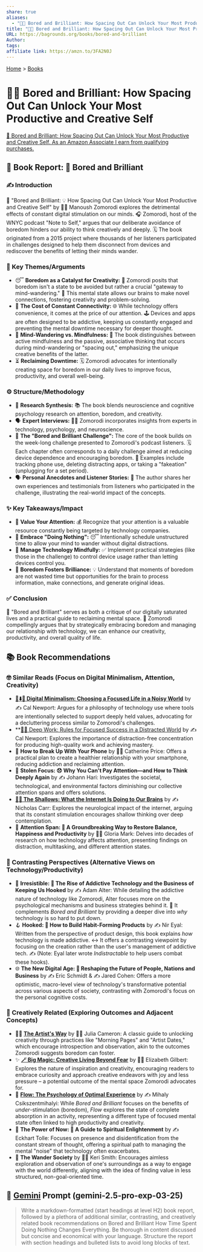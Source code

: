 ```yaml
---
share: true
aliases:
  - "🥱🤓 Bored and Brilliant: How Spacing Out Can Unlock Your Most Productive and Creative Self"
title: "🥱🤓 Bored and Brilliant: How Spacing Out Can Unlock Your Most Productive and Creative Self"
URL: https://bagrounds.org/books/bored-and-brilliant
Author:
tags:
affiliate link: https://amzn.to/3FA2N0J
---
```

[Home](../index.md) > [Books](./index.md)  
# 🥱🤓 Bored and Brilliant: How Spacing Out Can Unlock Your Most Productive and Creative Self  
[🛒 Bored and Brilliant: How Spacing Out Can Unlock Your Most Productive and Creative Self. As an Amazon Associate I earn from qualifying purchases.](https://amzn.to/3FA2N0J)  
  
## 📖 Book Report: 🤯 Bored and Brilliant  
  
### ✍️ Introduction  
📖 "Bored and Brilliant: 💡 How Spacing Out Can Unlock Your Most Productive and Creative Self" by 👩‍💼 Manoush Zomorodi explores the detrimental effects of constant digital stimulation on our minds. 🎧 Zomorodi, host of the WNYC podcast "Note to Self," argues that our deliberate avoidance of boredom hinders our ability to think creatively and deeply. 🗓️ The book originated from a 2015 project where thousands of her listeners participated in challenges designed to help them disconnect from devices and rediscover the benefits of letting their minds wander.  
  
### 🔑 Key Themes/Arguments  
* 😴 **Boredom as a Catalyst for Creativity:** 🧠 Zomorodi posits that boredom isn't a state to be avoided but rather a crucial "gateway to mind-wandering." 🤔 This mental state allows our brains to make novel connections, fostering creativity and problem-solving.  
* 📱 **The Cost of Constant Connectivity:** 🌐 While technology offers convenience, it comes at the price of our attention. 🕹️ Devices and apps are often designed to be addictive, keeping us constantly engaged and preventing the mental downtime necessary for deeper thought.  
* 🧘 **Mind-Wandering vs. Mindfulness:** 💭 The book distinguishes between active mindfulness and the passive, associative thinking that occurs during mind-wandering or "spacing out," emphasizing the unique creative benefits of the latter.  
* ⏳ **Reclaiming Downtime:** 🗓️ Zomorodi advocates for intentionally creating space for boredom in our daily lives to improve focus, productivity, and overall well-being.  
  
### ⚙️ Structure/Methodology  
* 🔬 **Research Synthesis:** 📚 The book blends neuroscience and cognitive psychology research on attention, boredom, and creativity.  
* 🗣️ **Expert Interviews:** 👨‍🏫 Zomorodi incorporates insights from experts in technology, psychology, and neuroscience.  
* 💪 **The "Bored and Brilliant Challenge":** The core of the book builds on the week-long challenge presented to Zomorodi's podcast listeners. 🗓️ Each chapter often corresponds to a daily challenge aimed at reducing device dependence and encouraging boredom. 📱 Examples include tracking phone use, deleting distracting apps, or taking a "fakeation" (unplugging for a set period).  
* 🗣️ **Personal Anecdotes and Listener Stories:** 💬 The author shares her own experiences and testimonials from listeners who participated in the challenge, illustrating the real-world impact of the concepts.  
  
### ✨ Key Takeaways/Impact  
* 🎯 **Value Your Attention:** 💰 Recognize that your attention is a valuable resource constantly being targeted by technology companies.  
* 🧘 **Embrace "Doing Nothing":** 😴 Intentionally schedule unstructured time to allow your mind to wander without digital distractions.  
* 📱 **Manage Technology Mindfully:** ✅ Implement practical strategies (like those in the challenge) to control device usage rather than letting devices control you.  
* 🤯 **Boredom Fosters Brilliance:** 💡 Understand that moments of boredom are not wasted time but opportunities for the brain to process information, make connections, and generate original ideas.  
  
### ✅ Conclusion  
📖 "Bored and Brilliant" serves as both a critique of our digitally saturated lives and a practical guide to reclaiming mental space. 🧠 Zomorodi compellingly argues that by strategically embracing boredom and managing our relationship with technology, we can enhance our creativity, productivity, and overall quality of life.  
  
## 📚 Book Recommendations  
  
### 🤓 Similar Reads (Focus on Digital Minimalism, Attention, Creativity)  
* **[📱⬇️🧘 Digital Minimalism: Choosing a Focused Life in a Noisy World](./digital-minimalism-choosing-a-focused-life-in-a-noisy-world.md)** by ✍️ Cal Newport: Argues for a philosophy of technology use where tools are intentionally selected to support deeply held values, advocating for a decluttering process similar to Zomorodi's challenges.  
* **[🤿💼 Deep Work: Rules for Focused Success in a Distracted World](./deep-work.md) by ✍️ Cal Newport: Explores the importance of distraction-free concentration for producing high-quality work and achieving mastery.  
* 📱 **How to Break Up With Your Phone** by 👩‍💼 Catherine Price: Offers a practical plan to create a healthier relationship with your smartphone, reducing addiction and reclaiming attention.  
* 🤯 **Stolen Focus: 😞 Why You Can't Pay Attention—and How to Think Deeply Again** by ✍️ Johann Hari: Investigates the societal, technological, and environmental factors diminishing our collective attention spans and offers solutions.  
* **[📱🧠 The Shallows: What the Internet Is Doing to Our Brains](./the-shallows-what-the-internet-is-doing-to-our-brains.md)** by ✍️ Nicholas Carr: Explores the neurological impact of the internet, arguing that its constant stimulation encourages shallow thinking over deep contemplation.  
* 🎯 **Attention Span: 🧠 A Groundbreaking Way to Restore Balance, Happiness and Productivity** by 👩‍💼 Gloria Mark: Delves into decades of research on how technology affects attention, presenting findings on distraction, multitasking, and different attention states.  
  
### 🤔 Contrasting Perspectives (Alternative Views on Technology/Productivity)  
* 📱 **Irresistible: 🧲 The Rise of Addictive Technology and the Business of Keeping Us Hooked** by ✍️ Adam Alter: While detailing the addictive nature of technology like Zomorodi, Alter focuses more on the psychological mechanisms and business strategies behind it. 🤝 It complements *Bored and Brilliant* by providing a deeper dive into *why* technology is so hard to put down.  
* 🪝 **Hooked: 🔨 How to Build Habit-Forming Products** by ✍️ Nir Eyal: Written from the perspective of product design, this book explains *how* technology is made addictive. ↔️ It offers a contrasting viewpoint by focusing on the creation rather than the user's management of addictive tech. ✍️ (Note: Eyal later wrote *Indistractable* to help users combat these hooks).  
* 🌐 **The New Digital Age: 🚀 Reshaping the Future of People, Nations and Business** by ✍️ Eric Schmidt & ✍️ Jared Cohen: Offers a more optimistic, macro-level view of technology's transformative potential across various aspects of society, contrasting with Zomorodi's focus on the personal cognitive costs.  
  
### 🎨 Creatively Related (Exploring Outcomes and Adjacent Concepts)  
* 👩‍🎨 **[The Artist's Way](./the-artists-way.md)** by 👩‍💼 Julia Cameron: A classic guide to unlocking creativity through practices like "Morning Pages" and "Artist Dates," which encourage introspection and observation, akin to the outcomes Zomorodi suggests boredom can foster.  
* ✨ **[🪄 Big Magic: Creative Living Beyond Fear](./big-magic.md)** by 👩‍💼 Elizabeth Gilbert: Explores the nature of inspiration and creativity, encouraging readers to embrace curiosity and approach creative endeavors with joy and less pressure – a potential outcome of the mental space Zomorodi advocates for.  
* 🌊 **[Flow: The Psychology of Optimal Experience](./flow-the-psychology-of-optimal-experience.md)** by ✍️ Mihaly Csikszentmihalyi: While *Bored and Brilliant* focuses on the benefits of *under*-stimulation (boredom), *Flow* explores the state of complete absorption in an activity, representing a different type of focused mental state often linked to high productivity and creativity.  
* 🧘 **The Power of Now: 🙏 A Guide to Spiritual Enlightenment** by ✍️ Eckhart Tolle: Focuses on presence and disidentification from the constant stream of thought, offering a spiritual path to managing the mental "noise" that technology often exacerbates.  
* 🚶 **The Wander Society** by 👩‍💼 Keri Smith: Encourages aimless exploration and observation of one's surroundings as a way to engage with the world differently, aligning with the idea of finding value in less structured, non-goal-oriented time.  
  
## 💬 [Gemini](../software/gemini.md) Prompt (gemini-2.5-pro-exp-03-25)  
> Write a markdown-formatted (start headings at level H2) book report, followed by a plethora of additional similar, contrasting, and creatively related book recommendations on Bored and Brilliant How Time Spent Doing Nothing Changes Everything. Be thorough in content discussed but concise and economical with your language. Structure the report with section headings and bulleted lists to avoid long blocks of text.
